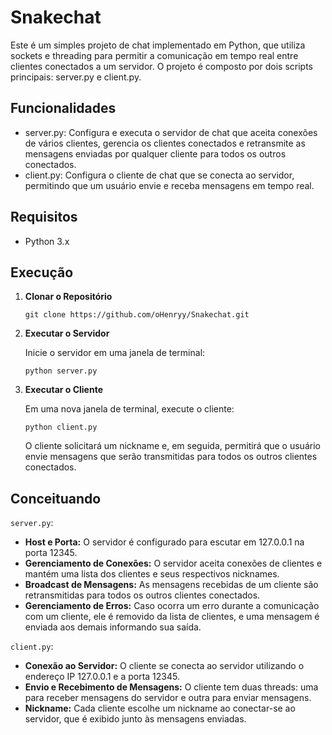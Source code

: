 # Snakechat
Este é um simples projeto de chat implementado em Python, que utiliza sockets e threading para permitir a comunicação em tempo real entre clientes conectados a um servidor. O projeto é composto por dois scripts principais: server.py e client.py.

## Funcionalidades

  - server.py: Configura e executa o servidor de chat que aceita conexões de vários clientes, gerencia os clientes conectados e retransmite as mensagens enviadas por qualquer cliente para todos os outros conectados.
  - client.py: Configura o cliente de chat que se conecta ao servidor, permitindo que um usuário envie e receba mensagens em tempo real.

## Requisitos

  - Python 3.x

## Execução

  1. **Clonar o Repositório**

     ```
     git clone https://github.com/oHenryy/Snakechat.git
     ```
    
  3. **Executar o Servidor**

     Inicie o servidor em uma janela de terminal:
     ```
     python server.py
     ```

  4. **Executar o Cliente**

     Em uma nova janela de terminal, execute o cliente:
     ```
     python client.py
     ```
     O cliente solicitará um nickname e, em seguida, permitirá que o usuário envie mensagens que serão transmitidas para todos os outros clientes conectados.

## Conceituando

`server.py`:

  - **Host e Porta:** O servidor é configurado para escutar em 127.0.0.1 na porta 12345.
  - **Gerenciamento de Conexões:** O servidor aceita conexões de clientes e mantém uma lista dos clientes e seus respectivos nicknames.
  - **Broadcast de Mensagens:** As mensagens recebidas de um cliente são retransmitidas para todos os outros clientes conectados.
  - **Gerenciamento de Erros:** Caso ocorra um erro durante a comunicação com um cliente, ele é removido da lista de clientes, e uma mensagem é enviada aos demais informando sua saída.

`client.py`:

  - **Conexão ao Servidor:** O cliente se conecta ao servidor utilizando o endereço IP 127.0.0.1 e a porta 12345.
  - **Envio e Recebimento de Mensagens:** O cliente tem duas threads: uma para receber mensagens do servidor e outra para enviar mensagens.
  - **Nickname:** Cada cliente escolhe um nickname ao conectar-se ao servidor, que é exibido junto às mensagens enviadas.
